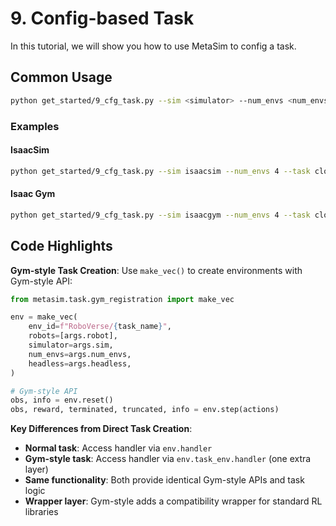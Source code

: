 # 9. Config-based Task
In this tutorial, we will show you how to use MetaSim to config a task.

## Common Usage

```bash
python get_started/9_cfg_task.py --sim <simulator> --num_envs <num_envs> --task <task_name>
```

### Examples

#### IsaacSim
```bash
python get_started/9_cfg_task.py --sim isaacsim --num_envs 4 --task close_box
```

#### Isaac Gym
```bash
python get_started/9_cfg_task.py --sim isaacgym --num_envs 4 --task close_box
```

## Code Highlights

**Gym-style Task Creation**: Use `make_vec()` to create environments with Gym-style API:
```python
from metasim.task.gym_registration import make_vec

env = make_vec(
    env_id=f"RoboVerse/{task_name}",
    robots=[args.robot],
    simulator=args.sim,
    num_envs=args.num_envs,
    headless=args.headless,
)

# Gym-style API
obs, info = env.reset()
obs, reward, terminated, truncated, info = env.step(actions)
```

**Key Differences from Direct Task Creation**:
- **Normal task**: Access handler via `env.handler`
- **Gym-style task**: Access handler via `env.task_env.handler` (one extra layer)
- **Same functionality**: Both provide identical Gym-style APIs and task logic
- **Wrapper layer**: Gym-style adds a compatibility wrapper for standard RL libraries
